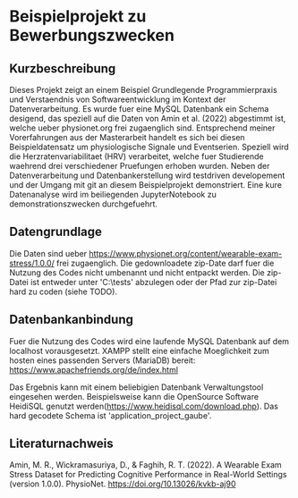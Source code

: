 # Beispielprojekt zu Bewerbungszwecken

## Kurzbeschreibung
Dieses Projekt zeigt an einem Beispiel Grundlegende Programmierpraxis und Verstaendnis von Softwareentwicklung im Kontext der Datenverarbeitung.
Es wurde fuer eine MySQL Datenbank ein Schema desigend, das speziell auf die Daten von Amin et al. (2022) abgestimmt ist, welche ueber physionet.org frei zugaenglich sind.
Entsprechend meiner Vorerfahrungen aus der Masterarbeit handelt es sich bei diesen Beispieldatensatz um physiologische Signale und Eventserien. Speziell wird die Herzratenvariabilitaet (HRV) verarbeitet, welche fuer Studierende waehrend drei verschiedener Pruefungen erhoben wurden.
Neben der Datenverarbeitung und Datenbankerstellung wird testdriven developement und der Umgang mit git an diesem Beispielprojekt demonstriert.
Eine kure Datenanalyse wird im beiliegenden JupyterNotebook zu demonstrationszwecken durchgefuehrt.

## Datengrundlage
Die Daten sind ueber https://www.physionet.org/content/wearable-exam-stress/1.0.0/ frei zugaenglich. Die gedownloadete zip-Date darf fuer die Nutzung des Codes nicht umbenannt und nicht entpackt werden. 
Die zip-Datei ist entweder unter 'C:\tests' abzulegen oder der Pfad zur zip-Datei hard zu coden (siehe TODO).

## Datenbankanbindung
Fuer die Nutzung des Codes wird eine laufende MySQL Datenbank auf dem localhost vorausgesetzt. XAMPP stellt eine einfache Moeglichkeit zum hosten eines passenden Servers (MariaDB) bereit: https://www.apachefriends.org/de/index.html

Das Ergebnis kann mit einem beliebigien Datenbank Verwaltungstool eingesehen werden. Beispielsweise kann die OpenSource Software HeidiSQL genutzt werden(https://www.heidisql.com/download.php). Das hard gecodete Schema ist 'application_project_gaube'.


## Literaturnachweis
Amin, M. R., Wickramasuriya, D., & Faghih, R. T. (2022). A Wearable Exam Stress Dataset for Predicting Cognitive Performance in Real-World Settings (version 1.0.0). PhysioNet. https://doi.org/10.13026/kvkb-aj90